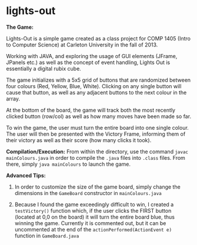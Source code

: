 # lights-out

**The Game:**

Lights-Out is a simple game created as a class project for COMP 1405 (Intro to Computer Science) at Carleton University in the fall of 2013.

Working with JAVA, and exploring the usage of GUI elements (JFrame, JPanels etc.) as well as the concept of event handling, Lights Out is essentially a digital rubix cube.

The game initializes with a 5x5 grid of buttons that are randomized between four colours (Red, Yellow, Blue, White). Clicking on any single button will cause that button, as well as any adjacent buttons to the next colour in the array.

At the bottom of the board, the game will track both the most recently clicked button (row/col) as well as how many moves have been made so far.

To win the game, the user must turn the entire board into one single colour. The user will then be presented with the Victory Frame, informing them of their victory as well as their score (how many clicks it took).

**Compilation/Execution:**
From within the directory, use the command `javac mainColours.java` in order to compile the `.java` files into `.class` files. From there, simply `java mainColours` to launch the game.

**Advanced Tips:**

1. In order to customize the size of the game board, simply change the dimensions in the `GameBoard` constructor in `mainColours.java`

2. Because I found the game exceedingly difficult to win, I created a `testVictory()` function which, if the user clicks the FIRST button (located at 0,0 on the board) it will turn the entire board blue, thus winning the game. Currently it is commented out, but it can be uncommented at the end of the `actionPerformed(ActionEvent e)` function in `GameBoard.java`
